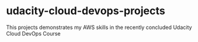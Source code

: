 # udacity-cloud-devops-projects
This projects demonstrates my AWS skills in the recently concluded Udacity Cloud DevOps Course
